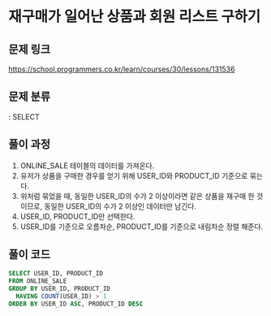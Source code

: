 # 재구매가 일어난 상품과 회원 리스트 구하기

## 문제 링크

https://school.programmers.co.kr/learn/courses/30/lessons/131536

## 문제 분류

: SELECT

## 풀이 과정

1. ONLINE_SALE 테이블의 데이터를 가져온다.
2. 유저가 상품을 구매한 경우를 얻기 위해 USER_ID와 PRODUCT_ID 기준으로 묶는다.
3. 위처럼 묶었을 때, 동일한 USER_ID의 수가 2 이상이라면 같은 상품을 재구매 한 것이므로, 동일한 USER_ID의 수가 2 이상인 데이터만 남긴다.
4. USER_ID, PRODUCT_ID만 선택한다.
5. USER_ID를 기준으로 오름차순, PRODUCT_ID를 기준으로 내림차순 정렬 해준다.

## 풀이 코드

```sql
SELECT USER_ID, PRODUCT_ID
FROM ONLINE_SALE
GROUP BY USER_ID, PRODUCT_ID
  HAVING COUNT(USER_ID) > 1
ORDER BY USER_ID ASC, PRODUCT_ID DESC
```
